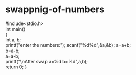 # swappnig-of-numbers
#include<stdio.h>  
int main()    
{    
    int a, b;      
    printf("enter the numbers:");
    scanf("%d%d",&a,&b);
    a=a+b;    
    b=a-b;    
    a=a-b;    
    printf("\nAfter swap a=%d b=%d",a,b);  
    return 0;
}
